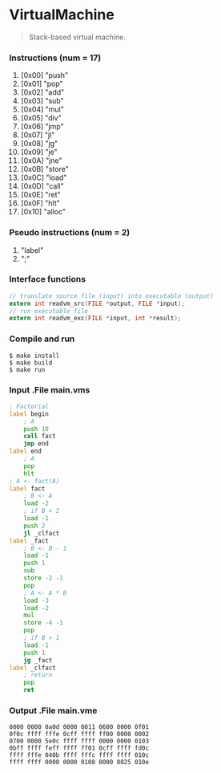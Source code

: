 # VirtualMachine
> Stack-based virtual machine.

### Instructions (num = 17)
1.  [0x00] "push"  
2.  [0x01] "pop"   
3.  [0x02] "add"   
4.  [0x03] "sub"   
5.  [0x04] "mul"   
6.  [0x05] "div"   
7.  [0x06] "jmp"   
8.  [0x07] "jl"    
9.  [0x08] "jg"    
10. [0x09] "je"    
11. [0x0A] "jne"   
12. [0x0B] "store" 
13. [0x0C] "load"  
14. [0x0D] "call"  
15. [0x0E] "ret"   
16. [0x0F] "hlt"  
17. [0x10] "alloc"

### Pseudo instructions (num = 2)
1. "label"
2. ";"

### Interface functions
```c
// translate source file (input) into executable (output)
extern int readvm_src(FILE *output, FILE *input);
// run executable file
extern int readvm_exc(FILE *input, int *result);
```

### Compile and run
```
$ make install
$ make build
$ make run
```

### Input .File main.vms
```asm
; Factorial
label begin
    ; A
    push 10
    call fact
    jmp end
label end
    ; A
    pop
    hlt
; A <- fact(A)
label fact
    ; B <- A
    load -2
    ; if B < 2
    load -1
    push 2
    jl _clfact
label _fact
    ; B <- B - 1
    load -1
    push 1
    sub
    store -2 -1
    pop
    ; A <- A * B
    load -3
    load -2
    mul
    store -4 -1
    pop
    ; if B > 1
    load -1
    push 1
    jg _fact
label _clfact
    ; return
    pop
    ret
```

### Output .File main.vme
```
0000 0000 0a0d 0000 0011 0600 0000 0f01
0f0c ffff fffe 0cff ffff ff00 0000 0002
0700 0000 5e0c ffff ffff 0000 0000 0103
0bff ffff feff ffff ff01 0cff ffff fd0c
ffff fffe 040b ffff fffc ffff ffff 010c
ffff ffff 0000 0000 0108 0000 0025 010e
```
